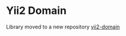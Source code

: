 # Yii2 Domain

Library moved to a new repository [yii2-domain](https://github.com/php-kitchen/yii2-domain)
